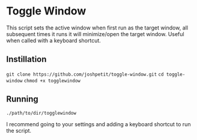 # Toggle Window
This script sets the active window when first run as the target window, all subsequent times it
runs it will minimize/open the target window. Useful when called with a keyboard shortcut.

## Instillation
`git clone https://github.com/joshpetit/toggle-window.git`
`cd toggle-window`
`chmod +x togglewindow`

## Running
`./path/to/dir/togglewindow`

I recommend going to your settings and adding a keyboard shortcut to run the script.
